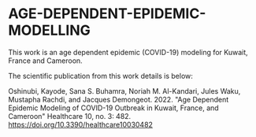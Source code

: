 # AGE-DEPENDENT-EPIDEMIC-MODELLING

This work is an age dependent epidemic (COVID-19) modeling for Kuwait, France and Cameroon.

The scientific publication from this work details is below:

Oshinubi, Kayode, Sana S. Buhamra, Noriah M. Al-Kandari, Jules Waku, Mustapha Rachdi, and Jacques Demongeot. 2022. "Age Dependent Epidemic Modeling of COVID-19 Outbreak in Kuwait, France, and Cameroon" Healthcare 10, no. 3: 482. https://doi.org/10.3390/healthcare10030482
